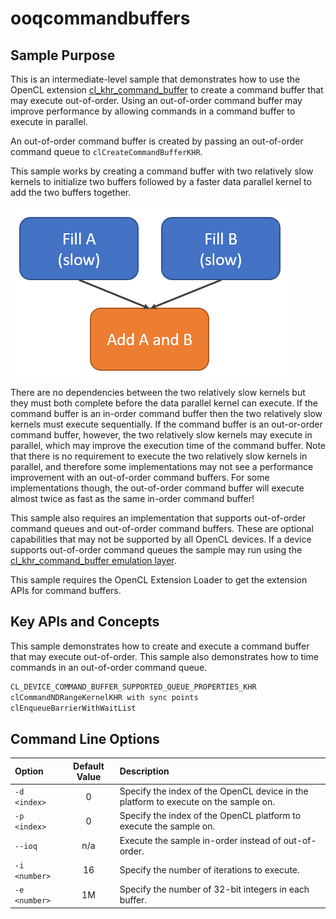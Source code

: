 # ooqcommandbuffers

## Sample Purpose

This is an intermediate-level sample that demonstrates how to use the OpenCL extension [cl_khr_command_buffer](https://www.khronos.org/registry/OpenCL/specs/3.0-unified/html/OpenCL_Ext.html#cl_khr_command_buffer) to create a command buffer that may execute out-of-order.
Using an out-of-order command buffer may improve performance by allowing commands in a command buffer to execute in parallel.

An out-of-order command buffer is created by passing an out-of-order command queue to `clCreateCommandBufferKHR`.

This sample works by creating a command buffer with two relatively slow kernels to initialize two buffers followed by a faster data parallel kernel to add the two buffers together.

![Out-of-Order Command Buffer Diagram](ooq_cmdbuf.png)

There are no dependencies between the two relatively slow kernels but they must both complete before the data parallel kernel can execute.
If the command buffer is an in-order command buffer then the two relatively slow kernels must execute sequentially.
If the command buffer is an out-or-order command buffer, however, the two relatively slow kernels may execute in parallel, which may improve the execution time of the command buffer.
Note that there is no requirement to execute the two relatively slow kernels in parallel, and therefore some implementations may not see a performance improvement with an out-of-order command buffers.
For some implementations though, the out-of-order command buffer will execute almost twice as fast as the same in-order command buffer!

This sample also requires an implementation that supports out-of-order command queues and out-of-order command buffers.
These are optional capabilities that may not be supported by all OpenCL devices.
If a device supports out-of-order command queues the sample may run using the [cl_khr_command_buffer emulation layer](../../layers/10_cmdbufemu).

This sample requires the OpenCL Extension Loader to get the extension APIs for command buffers.

## Key APIs and Concepts

This sample demonstrates how to create and execute a command buffer that may execute out-of-order.
This sample also demonstrates how to time commands in an out-of-order command queue.

```c
CL_DEVICE_COMMAND_BUFFER_SUPPORTED_QUEUE_PROPERTIES_KHR
clCommandNDRangeKernelKHR with sync points
clEnqueueBarrierWithWaitList
```

## Command Line Options

| Option | Default Value | Description |
|:--|:-:|:--|
| `-d <index>` | 0 | Specify the index of the OpenCL device in the platform to execute on the sample on.
| `-p <index>` | 0 | Specify the index of the OpenCL platform to execute the sample on.
| `--ioq` | n/a | Execute the sample in-order instead of out-of-order.
| `-i <number>` | 16 | Specify the number of iterations to execute.
| `-e <number>` | 1M | Specify the number of 32-bit integers in each buffer.
